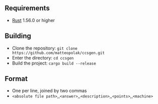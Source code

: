 ## Requirements
* [Rust](https://www.rust-lang.org/tools/install) 1.56.0 or higher

## Building
* Clone the repository: `git clone https://github.com/matteopolak/ccsgen.git`
* Enter the directory: `cd ccsgen`
* Build the project: `cargo build --release`

## Format
* One per line, joined by two commas
* `<absolute file path>`,,`<answer>`,,`<description>`,,`<points>`,,`<machine>`